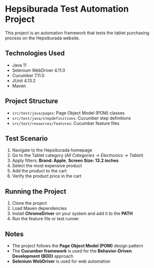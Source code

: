 # Hepsiburada Test Automation Project

This project is an automation framework that tests the tablet purchasing process on the Hepsiburada website.

## Technologies Used

- Java 11
- Selenium WebDriver 4.11.0
- Cucumber 7.11.0
- JUnit 4.13.2
- Maven

## Project Structure

- `src/test/java/pages`: Page Object Model (POM) classes
- `src/test/java/stepdefinitions`: Cucumber step definitions
- `src/test/resources/features`: Cucumber feature files

## Test Scenario

1. Navigate to the Hepsiburada homepage
2. Go to the Tablet category (*All Categories -> Electronics -> Tablet*)
3. Apply filters: **Brand: Apple**, **Screen Size: 13.2 inches**
4. Select the most expensive product
5. Add the product to the cart
6. Verify the product price in the cart

## Running the Project

1. Clone the project
2. Load Maven dependencies
3. Install **ChromeDriver** on your system and add it to the **PATH**
4. Run the feature file or test runner

## Notes

- The project follows the **Page Object Model (POM)** design pattern
- The **Cucumber framework** is used for the **Behavior-Driven Development (BDD)** approach
- **Selenium WebDriver** is used for web automation